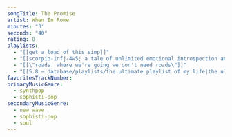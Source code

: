 ```yaml
---
songTitle: The Promise
artist: When In Rome
minutes: "3"
seconds: "40"
rating: 8
playlists:
  - "[[get a load of this simp]]"
  - "[[scorpio-infj-4w5; a tale of unlimited emotional introspection and arcane bullshit]]"
  - "[[\"roads. where we're going we don't need roads\"]]"
  - "[[5.8 — database/playlists/the ultimate playlist of my life|the ultimate playlist of my life]]"
favoritesTrackNumber:
primaryMusicGenre:
  - synthpop
  - sophisti-pop
secondaryMusicGenre:
  - new wave
  - sophisti-pop
  - soul
---
```

